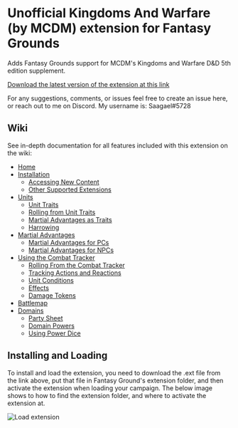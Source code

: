 # Unofficial Kingdoms And Warfare (by MCDM) extension for Fantasy Grounds

Adds Fantasy Grounds support for MCDM's Kingdoms and Warfare D&amp;D 5th edition supplement.

[Download the latest version of the extension at this link](https://github.com/Gtaray/FG_KingdomsAndWarfare/releases/latest/download/UnofficialKingdomsAndWarfare.ext)

For any suggestions, comments, or issues feel free to create an issue here, or reach out to me on Discord. My username is: Saagael#5728

## Wiki

See in-depth documentation for all features included with this extension on the wiki:

* [Home](https://github.com/Gtaray/FG_KingdomsAndWarfare/wiki)
* [Installation](https://github.com/Gtaray/FG_KingdomsAndWarfare/wiki/Installation)
  * [Accessing New Content](https://github.com/Gtaray/FG_KingdomsAndWarfare/wiki/Accessing-New-Content)
  * [Other Supported Extensions](https://github.com/Gtaray/FG_KingdomsAndWarfare/wiki/Other-Supported-Extensions)
* [Units](https://github.com/Gtaray/FG_KingdomsAndWarfare/wiki/Units)
  * [Unit Traits](https://github.com/Gtaray/FG_KingdomsAndWarfare/wiki/Unit-Traits)
  * [Rolling from Unit Traits](https://github.com/Gtaray/FG_KingdomsAndWarfare/wiki/Rolling-from-Unit-Traits)
  * [Martial Advantages as Traits](https://github.com/Gtaray/FG_KingdomsAndWarfare/wiki/Martial-Advantages-as-Traits)
  * [Harrowing](https://github.com/Gtaray/FG_KingdomsAndWarfare/wiki/Harrowing)
* [Martial Advantages](https://github.com/Gtaray/FG_KingdomsAndWarfare/wiki/Martial-Advantages)
  * [Martial Advantages for PCs](https://github.com/Gtaray/FG_KingdomsAndWarfare/wiki/Martial-Advantages-for-PCs)
  * [Martial Advantages for NPCs](https://github.com/Gtaray/FG_KingdomsAndWarfare/wiki/Martial-Advantages-for-NPCs)
* [Using the Combat Tracker](https://github.com/Gtaray/FG_KingdomsAndWarfare/wiki/Using-the-Combat-Tracker)
  * [Rolling From the Combat Tracker](https://github.com/Gtaray/FG_KingdomsAndWarfare/wiki/Rolling-From-the-Combat-Tracker)
  * [Tracking Actions and Reactions](https://github.com/Gtaray/FG_KingdomsAndWarfare/wiki/Tracking-Actions-and-Reactions)
  * [Unit Conditions](https://github.com/Gtaray/FG_KingdomsAndWarfare/wiki/Unit-Conditions)
  * [Effects](https://github.com/Gtaray/FG_KingdomsAndWarfare/wiki/Effects)
  * [Damage Tokens](https://github.com/Gtaray/FG_KingdomsAndWarfare/wiki/Damage-Tokens)
* [Battlemap](https://github.com/Gtaray/FG_KingdomsAndWarfare/wiki/Battlemap)
* [Domains](https://github.com/Gtaray/FG_KingdomsAndWarfare/wiki/Domains)
  * [Party Sheet](https://github.com/Gtaray/FG_KingdomsAndWarfare/wiki/Party-Sheet)
  * [Domain Powers](https://github.com/Gtaray/FG_KingdomsAndWarfare/wiki/Domain-Powers)
  * [Using Power Dice](https://github.com/Gtaray/FG_KingdomsAndWarfare/wiki/Using-Power-Dice)

## Installing and Loading

To install and load the extension, you need to download the .ext file from the link above, put that file in Fantasy Ground's extension folder, and then activate the extension when loading your campaign. The below image shows to how to find the extension folder, and where to activate the extension at.

![Load extension](https://i.imgur.com/7XaJgvX.png)
